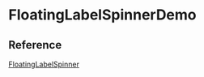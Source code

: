 # FloatingLabelSpinnerDemo

## Reference
[FloatingLabelSpinner](https://github.com/james602152002/FloatingLabelSpinner)
